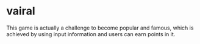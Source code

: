 # vairal
This game is actually a challenge to become popular and famous, which is achieved by using input information and users can earn points in it.
